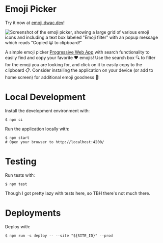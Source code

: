 # Emoji Picker

Try it now at [emoji.dwac.dev](https://emoji.dwac.dev/)!

![Screenshot of the emoji picker, showing a large grid of various emoji icons and
including a text box labeled "Emoji filter" with an popup message which reads "Copied 😀
to clipboard!"](/docs/screenshot.png)

A simple emoji picker
[Progressive Web App](https://developer.mozilla.org/en-US/docs/Web/Progressive_web_apps/Introduction)
with search functionality to easily find and copy your favorite ♥️ emojis! Use the search
box 🔍 to filter for the emoji you are looking for, and click on it to easily copy to the
clipboard 📋. Consider installing the application on your device (or add to home screen)
for additional emoji goodness 🤗!

# Local Development

Install the development environment with:

```shell
$ npm ci
```

Run the application locally with:

```shell
$ npm start
# Open your browser to http://localhost:4200/
```

# Testing

Run tests with:

```
$ npm test
```

Though I got pretty lazy with tests here, so TBH there's not much there.

# Deployments

Deploy with:

```shell
$ npm run -s deploy -- --site "${SITE_ID}" --prod
```
